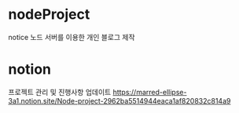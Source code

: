 # nodeProject
notice 
노드 서버를 이용한 개인 블로그 제작 

# notion
프로젝트 관리 및 진행사항 업데이트
https://marred-ellipse-3a1.notion.site/Node-project-2962ba5514944eaca1af820832c814a9
